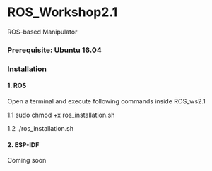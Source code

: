 # ROS_Workshop2.1

ROS-based Manipulator

### Prerequisite: Ubuntu 16.04

### Installation

#### 1. ROS

Open a terminal and execute following commands inside ROS_ws2.1 

1.1 sudo chmod +x ros_installation.sh

1.2 ./ros_installation.sh

#### 2. ESP-IDF

Coming soon
